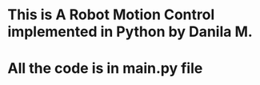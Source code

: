 # This is A Robot Motion Control implemented in Python by Danila M.
# All the code is in main.py file 

